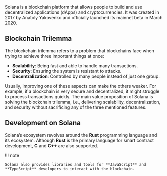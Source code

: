 Solana is a blockchain platform that allows people to build and use decentralized applications (dApps) and cryptocurrencies. It was created in 2017 by Anatoly Yakovenko and officially launched its mainnet beta in March 2020.

## Blockchain Trilemma

The blockchain trilemma refers to a problem that blockchains face when trying to achieve three important things at once:

- **Scalability**: Being fast and able to handle many transactions.
- **Security**: Ensuring the system is resistant to attacks.
- **Decentralization**: Controlled by many people instead of just one group.

Usually, improving one of these aspects can make the others weaker. For example, if a blockchain is very secure and decentralized, it might struggle to process transactions quickly. The main value proposition of Solana is solving the blockchain trilemma, i.e., delivering scalability, decentralization, and security without sacrificing any of the three mentioned features.

## Development on Solana

Solana’s ecosystem revolves around the **Rust** programming language and its ecosystem. Although **Rust** is the primary language for smart contract development, **C** and **C++** are also supported.

!!! note

    Solana also provides libraries and tools for **JavaScript** and **TypeScript** developers to interact with the blockchain.
